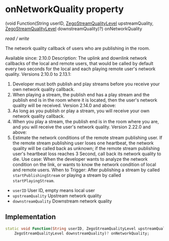 


# onNetworkQuality property







(void Function(String userID, [ZegoStreamQualityLevel](../../zego_uikit_prebuilt_live_audio_room/ZegoStreamQualityLevel.md) upstreamQuality, [ZegoStreamQualityLevel](../../zego_uikit_prebuilt_live_audio_room/ZegoStreamQualityLevel.md) downstreamQuality)?) onNetworkQuality
  
_<span class="feature">read / write</span>_



<p>The network quality callback of users who are publishing in the room.</p>
<p>Available since: 2.10.0
Description: The uplink and downlink network callbacks of the local and remote users, that would be called by default every two seconds for the local and each playing remote user's network quality.
Versions 2.10.0 to 2.13.1:</p>
<ol>
<li>Developer must both publish and play streams before you receive your own network quality callback.</li>
<li>When playing a stream, the publish end has a play stream and the publish end is in the room where it is located, then the user's network quality will be received.
Version 2.14.0 and above:</li>
<li>As long as you publish or play a stream, you will receive your own network quality callback.</li>
<li>When you play a stream, the publish end is in the room where you are, and you will receive the user's network quality.
Version 2.22.0 and above:</li>
<li>Estimate the network conditions of the remote stream publishing user. If the remote stream publishing user loses one heartbeat, the network quality will be called back as unknown; if the remote stream publishing user's heartbeat loss reaches 3 Second, call back its network quality to die.
Use case: When the developer wants to analyze the network condition on the link, or wants to know the network condition of local and remote users.
When to Trigger: After publishing a stream by called <code>startPublishingStream</code> or playing a stream by called <code>startPlayingStream</code>.</li>
</ol>
<ul>
<li><code>userID</code> User ID, empty means local user</li>
<li><code>upstreamQuality</code> Upstream network quality</li>
<li><code>downstreamQuality</code> Downstream network quality</li>
</ul>



## Implementation

```dart
static void Function(String userID, ZegoStreamQualityLevel upstreamQuality,
    ZegoStreamQualityLevel downstreamQuality)? onNetworkQuality;
```







